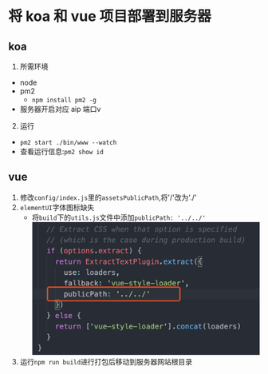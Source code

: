 # 将 koa 和 vue 项目部署到服务器
## koa
1. 所需环境
- node
- pm2
    - `npm install pm2 -g`
- 服务器开启对应 aip 端口v
2. 运行
- `pm2 start ./bin/www --watch`
- 查看运行信息:`pm2 show id`
## vue
1. 修改`config/index.js`里的`assetsPublicPath`,将'/'改为'./'
2. `elementUI`字体图标缺失
    - 将`build`下的`utils.js`文件中添加`publicPath: '../../'`
    ![](https://raw.githubusercontent.com/Moking1997/NotePhoto/master/20200210205414.png)
3. 运行`npm run build`进行打包后移动到服务器网站根目录